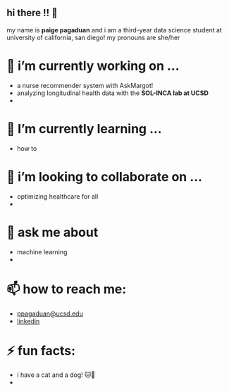 ## hi there !! 👋
my name is **paige pagaduan** and i am a third-year data science student at university of california, san diego! my pronouns are she/her

# 🔭 i’m currently working on ...
- a nurse recommender system with AskMargot!
- analyzing longitudinal health data with the **SOL-INCA lab at UCSD** 
- 

# 🌱 I’m currently learning ...
- how to 

# 👯 i’m looking to collaborate on ...
- optimizing healthcare for all
- 

# 💬 ask me about
- machine learning
- 

# 📫 how to reach me:
- ppagaduan@ucsd.edu
- [linkedin]([url](https://www.linkedin.com/in/paige-pagaduan-3a6632254/))

# ⚡ fun facts:
- i have a cat and a dog! 🐱🐶
- 

<!--
**ppagaduan/ppagaduan** is a ✨ _special_ ✨ repository because its `README.md` (this file) appears on your GitHub profile.

Here are some ideas to get you started:

- 🔭 I’m currently working on ...
- 🌱 I’m currently learning ...
- 👯 I’m looking to collaborate on ...
- 🤔 I’m looking for help with ...
- 💬 Ask me about ...
- 📫 How to reach me: ...
- 😄 Pronouns: ...
- ⚡ Fun fact: ...
-->
